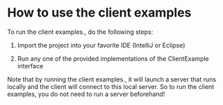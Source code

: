 # How to use the client examples

To run the client examples., do the following steps:

1. Import the project into your favorite IDE (IntelliJ or Eclipse)

2. Run any one of the provided implementations of the ClientExample interface

Note that by running the client examples., it will launch a server that runs locally and the client will connect to this local server. So to run the client examples, you do not need to run a server beforehand!